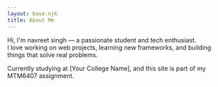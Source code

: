 ```yaml
---
layout: base.njk
title: About Me
---
```


Hi, I'm navreet singh — a passionate student and tech enthusiast.  
I love working on web projects, learning new frameworks, and building things that solve real problems.

Currently studying at [Your College Name], and this site is part of my MTM6407 assignment.
